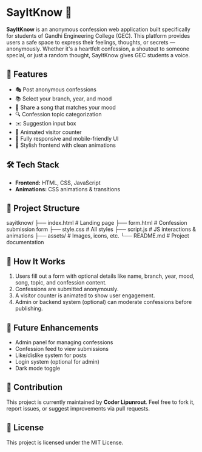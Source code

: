 # SayItKnow 💬

**SayItKnow** is an anonymous confession web application built specifically for students of Gandhi Engineering College (GEC). This platform provides users a safe space to express their feelings, thoughts, or secrets — anonymously. Whether it's a heartfelt confession, a shoutout to someone special, or just a random thought, SayItKnow gives GEC students a voice.

## 🚀 Features

- 🎭 Post anonymous confessions
- 📚 Select your branch, year, and mood
- 🎵 Share a song that matches your mood
- 🔍 Confession topic categorization
- ✉️ Suggestion input box
- 🔢 Animated visitor counter
- 📱 Fully responsive and mobile-friendly UI
- 🎨 Stylish frontend with clean animations

## 🛠️ Tech Stack

- **Frontend:** HTML, CSS, JavaScript  
- **Animations:** CSS animations & transitions  

## 📁 Project Structure
sayitknow/
├── index.html # Landing page
├── form.html # Confession submission form
├── style.css # All styles
├── script.js # JS interactions & animations
├── assets/ # Images, icons, etc.
└── README.md # Project documentation


## 🧠 How It Works

1. Users fill out a form with optional details like name, branch, year, mood, song, topic, and confession content.
2. Confessions are submitted anonymously.
3. A visitor counter is animated to show user engagement.
4. Admin or backend system (optional) can moderate confessions before publishing.

## 🎯 Future Enhancements

- Admin panel for managing confessions
- Confession feed to view submissions
- Like/dislike system for posts
- Login system (optional for admin)
- Dark mode toggle

## 🙌 Contribution

This project is currently maintained by **Coder Lipunrout**. Feel free to fork it, report issues, or suggest improvements via pull requests.

## 📜 License

This project is licensed under the MIT License.

